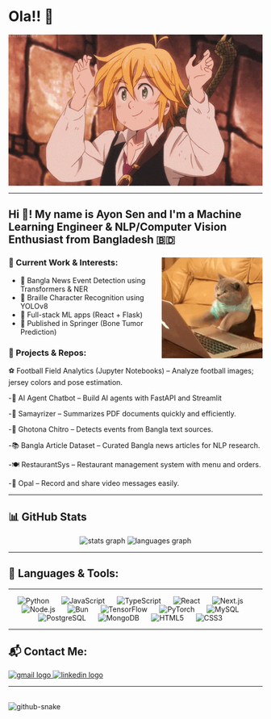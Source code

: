 # Ola!! 👋

<div align="center">
<img height="300" width="700" alt="GIF" align="center" src="https://github.com/AkagamiShnaks/AkagamiShnaks/blob/main/assets/208593.gif">
</div>

---

<h2 align="left">Hi 👋! My name is Ayon Sen and I'm a Machine Learning Engineer & NLP/Computer Vision Enthusiast from Bangladesh 🇧🇩</h2>

###

<img align="right" height="200" src="https://github.com/AkagamiShnaks/AkagamiShnaks/blob/main/assets/2GU.gif"  />

### 🔭 Current Work & Interests:
- 🧠 Bangla News Event Detection using Transformers & NER  
- 🧠 Braille Character Recognition using YOLOv8  
- 🧪 Full-stack ML apps (React + Flask)  
- 📄 Published in Springer (Bone Tumor Prediction)

### 🚀 Projects & Repos:
⚽ Football Field Analytics (Jupyter Notebooks) – Analyze football images; jersey colors and pose estimation.

-🤖 AI Agent Chatbot – Build AI agents with FastAPI and Streamlit

-📝 Samayrizer – Summarizes PDF documents quickly and efficiently.

-📰 Ghotona Chitro – Detects events from Bangla text sources.

-📚 Bangla Article Dataset – Curated Bangla news articles for NLP research.

-🍽️ RestaurantSys – Restaurant management system with menu and orders.

-🎥 Opal – Record and share video messages easily.

---

## 📊 GitHub Stats

<div align="center">
  <img src="https://github-readme-stats.vercel.app/api?username=AkagamiShnaks&hide_title=false&hide_rank=false&show_icons=true&include_all_commits=true&count_private=true&disable_animations=false&theme=dracula&locale=en&hide_border=false" height="150" alt="stats graph"  />
  <img src="https://github-readme-stats.vercel.app/api/top-langs?username=AkagamiShnaks&locale=en&hide_title=false&layout=compact&card_width=320&langs_count=5&theme=dracula&hide_border=false" height="150" alt="languages graph"  />
</div>

---

## 🧠 Languages & Tools:

<hr>

<p align="center">
  <img title="Python" alt="Python" width="45" style="padding-right:20px;" src="https://cdn.jsdelivr.net/gh/devicons/devicon/icons/python/python-original.svg" />
  <img title="JavaScript" alt="JavaScript" width="45" style="padding-right:20px;" src="https://cdn.jsdelivr.net/gh/devicons/devicon/icons/javascript/javascript-original.svg" />
  <img title="TypeScript" alt="TypeScript" width="45" style="padding-right:20px;" src="https://cdn.jsdelivr.net/gh/devicons/devicon/icons/typescript/typescript-original.svg" />
  <img title="React" alt="React" width="45" style="padding-right:20px;" src="https://cdn.jsdelivr.net/gh/devicons/devicon/icons/react/react-original.svg" />
  <img title="Next.js" alt="Next.js" width="45" style="padding-right:20px;" src="https://cdn.jsdelivr.net/gh/devicons/devicon/icons/nextjs/nextjs-original.svg" />
  <img title="Node.js" alt="Node.js" width="45" style="padding-right:20px;" src="https://cdn.jsdelivr.net/gh/devicons/devicon/icons/nodejs/nodejs-original.svg" />
  <img title="Bun" alt="Bun" width="45" style="padding-right:20px;" src="https://cdn.jsdelivr.net/gh/devicons/devicon/icons/bun/bun-original.svg" />
  <img title="TensorFlow" alt="TensorFlow" width="45" style="padding-right:20px;" src="https://cdn.jsdelivr.net/gh/devicons/devicon/icons/tensorflow/tensorflow-original.svg" />
  <img title="PyTorch" alt="PyTorch" width="45" style="padding-right:20px;" src="https://cdn.jsdelivr.net/gh/devicons/devicon/icons/pytorch/pytorch-original.svg" />
  <img title="MySQL" alt="MySQL" width="45" style="padding-right:20px;" src="https://cdn.jsdelivr.net/gh/devicons/devicon/icons/mysql/mysql-original.svg" />
  <img title="PostgreSQL" alt="PostgreSQL" width="45" style="padding-right:20px;" src="https://cdn.jsdelivr.net/gh/devicons/devicon/icons/postgresql/postgresql-original.svg" />
  <img title="MongoDB" alt="MongoDB" width="45" style="padding-right:20px;" src="https://cdn.jsdelivr.net/gh/devicons/devicon/icons/mongodb/mongodb-original.svg" />
  <img title="HTML5" alt="HTML5" width="45" style="padding-right:20px;" src="https://cdn.jsdelivr.net/gh/devicons/devicon/icons/html5/html5-original.svg" />
  <img title="CSS3" alt="CSS3" width="45" style="padding-right:20px;" src="https://cdn.jsdelivr.net/gh/devicons/devicon/icons/css3/css3-original.svg" />
</p>

---

## 📬 Contact Me:

<div align="left">
  <a href="mailto:ayon7930@gmail.com" target="_blank">
    <img src="https://img.shields.io/static/v1?message=Gmail&logo=gmail&label=&color=D14836&logoColor=white&labelColor=&style=for-the-badge" height="35" alt="gmail logo" />
  </a>
  <a href="https://www.linkedin.com/in/ayon-sen-a37b50349" target="_blank">
    <img src="https://img.shields.io/static/v1?message=LinkedIn&logo=linkedin&label=&color=0077B5&logoColor=white&labelColor=&style=for-the-badge" height="35" alt="linkedin logo" />
  </a>
</div>

---

<br clear="both">

<picture>
  <source media="(prefers-color-scheme: dark)" srcset="https://raw.githubusercontent.com/tobiasmeyhoefer/tobiasmeyhoefer/output/github-snake-dark.svg" />
  <source media="(prefers-color-scheme: light)" srcset="https://raw.githubusercontent.com/tobiasmeyhoefer/tobiasmeyhoefer/output/github-snake.svg" />
  <img alt="github-snake" src="https://raw.githubusercontent.com/tobiasmeyhoefer/tobiasmeyhoefer/output/github-snake.svg" />
</picture>
